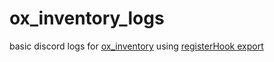 # ox_inventory_logs
basic discord logs for [ox_inventory](https://github.com/overextended/ox_inventory) using [registerHook export](https://overextended.github.io/docs/ox_inventory/Functions/Server/Hooks#registerhook)
